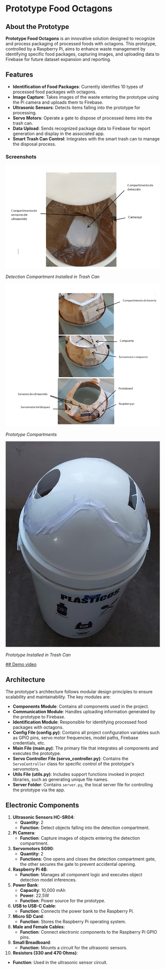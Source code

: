 # Prototype Food Octagons

## About the Prototype

**Prototype Food Octagons** is an innovative solution designed to recognize and process packaging of processed foods with octagons. This prototype, controlled by a Raspberry Pi, aims to enhance waste management by identifying specific food packages, capturing images, and uploading data to Firebase for future dataset expansion and reporting.

## Features

- **Identification of Food Packages**: Currently identifies 10 types of processed food packages with octagons.
- **Image Capture**: Takes images of the waste entering the prototype using the Pi camera and uploads them to Firebase.
- **Ultrasonic Sensors**: Detects items falling into the prototype for processing.
- **Servo Motors**: Operate a gate to dispose of processed items into the trash can.
- **Data Upload**: Sends recognized package data to Firebase for report generation and display in the associated app.
- **Smart Trash Can Control**: Integrates with the smart trash can to manage the disposal process.

### Screenshots

![Detection Compartment](screenshots/detection_compartment.png)

*Detection Compartment Installed in Trash Can*

![Prototype Compartments](screenshots/prototype_compartments.png)

*Prototype Compartments*

![Installed Prototype](screenshots/installed_prototype.jpg)

*Prototype Installed in Trash Can*

[## Demo video](https://vimeo.com/1016898002)

## Architecture

The prototype's architecture follows modular design principles to ensure scalability and maintainability. The key modules are:

- **Components Module**: Contains all components used in the project.
- **Communication Module**: Handles uploading information generated by the prototype to Firebase.
- **Identification Module**: Responsible for identifying processed food packages with octagons.
- **Config File (config.py)**: Contains all project configuration variables such as GPIO pins, servo motor frequencies, model paths, Firebase credentials, etc.
- **Main File (main.py)**: The primary file that integrates all components and executes the prototype.
- **Servo Controller File (servo_controller.py)**: Contains the `ServoController` class for specific control of the prototype's servomotors.
- **Utils File (utils.py)**: Includes support functions invoked in project libraries, such as generating unique file names.
- **Server Folder**: Contains `server.py`, the local server file for controlling the prototype via the app.

## Electronic Components

1. **Ultrasonic Sensors HC-SR04**:
   - **Quantity**: 2
   - **Function**: Detect objects falling into the detection compartment.
2. **Pi Camera**:
   - **Function**: Capture images of objects entering the detection compartment.
3. **Servomotors SG90**:
   - **Quantity**: 2
   - **Functions**: One opens and closes the detection compartment gate, the other secures the gate to prevent accidental opening.
4. **Raspberry Pi 4B**:
   - **Function**: Manages all component logic and executes object detection model inferences.
5. **Power Bank**:
   - **Capacity**: 10,000 mAh
   - **Power**: 22.5W
   - **Function**: Power source for the prototype.
6. **USB to USB-C Cable**:
   - **Function**: Connects the power bank to the Raspberry Pi.
7. **Micro SD Card**:
   - **Function**: Stores the Raspberry Pi operating system.
8. **Male and Female Cables**:
   - **Function**: Connect electronic components to the Raspberry Pi GPIO pins.
9. **Small Breadboard**:
   - **Function**: Mounts a circuit for the ultrasonic sensors.
10. **Resistors (330 and 470 Ohms)**:
   - **Function**: Used in the ultrasonic sensor circuit.
